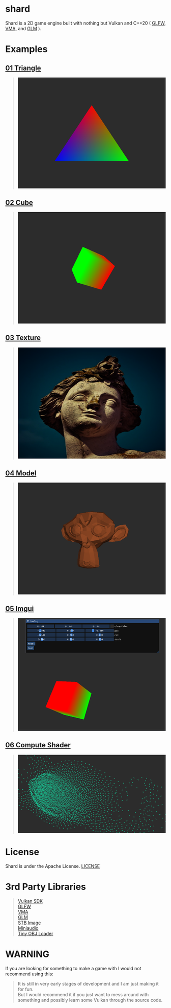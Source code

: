 # shard
Shard is a 2D game engine built with nothing but Vulkan and C++20 (
    [GLFW](https://www.glfw.org/),
    [VMA](https://gpuopen.com/vulkan-memory-allocator/),
    and [GLM](https://github.com/g-truc/glm)
).<br>

# Examples
## [01 Triangle](examples/01-triangle)
> ![Alt text](examples/01-triangle/output.png "Triangle")
## [02 Cube](examples/02-cube)
> ![Alt text](examples/02-cube/output.png "Cube")
## [03 Texture](examples/03-texture)
> ![Alt text](examples/03-texture/output.png "Texture")
## [04 Model](examples/04-model)
> ![Alt text](examples/04-model/output.png "Monkey")
## [05 Imgui](examples/05-imgui)
> ![Alt text](examples/05-imgui/output.png "Imgui")
## [06 Compute Shader](examples/06-compute-boids)
> ![Alt text](examples/06-compute-boids/output.png "Compute Shader")

# License
Shard is under the Apache License. [LICENSE](LICENSE)

# 3rd Party Libraries
> [Vulkan SDK](https://vulkan.lunarg.com/)<br>
> [GLFW](https://www.glfw.org/)<br>
> [VMA](https://gpuopen.com/vulkan-memory-allocator/)<br>
> [GLM](https://github.com/g-truc/glm)<br>
> [STB Image](https://github.com/nothings/stb/blob/master/stb_image.h)<br>
> [Miniaudio](https://github.com/mackron/miniaudio)<br>
> [Tiny OBJ Loader](https://github.com/tinyobjloader/tinyobjloader)

# WARNING
If you are looking for something to make a game with I would not recommend using this:<br>
> It is still in very early stages of development and I am just making it for fun.<br>
But I would recommend it if you just want to mess around with something and possibly learn some
Vulkan through the source code.